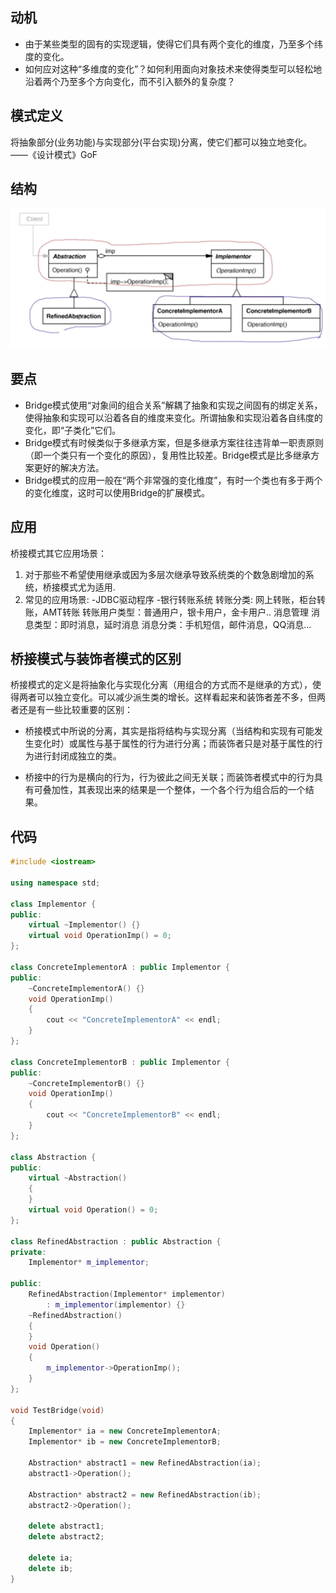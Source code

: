 ## 动机
* 由于某些类型的固有的实现逻辑，使得它们具有两个变化的维度，乃至多个纬度的变化。
* 如何应对这种“多维度的变化”？如何利用面向对象技术来使得类型可以轻松地沿着两个乃至多个方向变化，而不引入额外的复杂度？

## 模式定义
将抽象部分(业务功能)与实现部分(平台实现)分离，使它们都可以独立地变化。——《设计模式》GoF

## 结构

![在这里插入图片描述](./pics/%E6%A1%A5%E6%A8%A1%E5%BC%8F.jpeg)


## 要点
* Bridge模式使用“对象间的组合关系”解耦了抽象和实现之间固有的绑定关系，使得抽象和实现可以沿着各自的维度来变化。所谓抽象和实现沿着各自纬度的变化，即“子类化”它们。
* Bridge模式有时候类似于多继承方案，但是多继承方案往往违背单一职责原则（即一个类只有一个变化的原因），复用性比较差。Bridge模式是比多继承方案更好的解决方法。
* Bridge模式的应用一般在“两个非常强的变化维度”，有时一个类也有多于两个的变化维度，这时可以使用Bridge的扩展模式。

## 应用
桥接模式其它应用场景：
1) 对于那些不希望使用继承或因为多层次继承导致系统类的个数急剧增加的系统，桥接模式尤为适用.
2) 常见的应用场景:
-JDBC驱动程序
-银行转账系统
转账分类: 网上转账，柜台转账，AMT转账
转账用户类型：普通用户，银卡用户，金卡用户..
消息管理
消息类型：即时消息，延时消息
消息分类：手机短信，邮件消息，QQ消息...

## 桥接模式与装饰者模式的区别
桥接模式的定义是将抽象化与实现化分离（用组合的方式而不是继承的方式），使得两者可以独立变化。可以减少派生类的增长。这样看起来和装饰者差不多，但两者还是有一些比较重要的区别：

* 桥接模式中所说的分离，其实是指将结构与实现分离（当结构和实现有可能发生变化时）或属性与基于属性的行为进行分离；而装饰者只是对基于属性的行为进行封闭成独立的类。

* 桥接中的行为是横向的行为，行为彼此之间无关联；而装饰者模式中的行为具有可叠加性，其表现出来的结果是一个整体，一个各个行为组合后的一个结果。

## 代码

```cpp
#include <iostream>

using namespace std;

class Implementor {
public:
    virtual ~Implementor() {}
    virtual void OperationImp() = 0;
};

class ConcreteImplementorA : public Implementor {
public:
    ~ConcreteImplementorA() {}
    void OperationImp()
    {
        cout << "ConcreteImplementorA" << endl;
    }
};

class ConcreteImplementorB : public Implementor {
public:
    ~ConcreteImplementorB() {}
    void OperationImp()
    {
        cout << "ConcreteImplementorB" << endl;
    }
};

class Abstraction {
public:
    virtual ~Abstraction()
    {
    }
    virtual void Operation() = 0;
};

class RefinedAbstraction : public Abstraction {
private:
    Implementor* m_implementor;

public:
    RefinedAbstraction(Implementor* implementor)
        : m_implementor(implementor) {}
    ~RefinedAbstraction()
    {
    }
    void Operation()
    {
        m_implementor->OperationImp();
    }
};

void TestBridge(void)
{
    Implementor* ia = new ConcreteImplementorA;
    Implementor* ib = new ConcreteImplementorB;

    Abstraction* abstract1 = new RefinedAbstraction(ia);
    abstract1->Operation();

    Abstraction* abstract2 = new RefinedAbstraction(ib);
    abstract2->Operation();

    delete abstract1;
    delete abstract2;

    delete ia;
    delete ib;
}
```